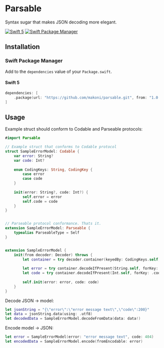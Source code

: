# Parsable

Syntax sugar that makes JSON decoding more elegant.

[![Swift 5](https://img.shields.io/badge/swift-5.1-orange.svg?style=flat)](http://swift.org) [![Swift Package Manager](https://img.shields.io/badge/SPM-compatible-4BC51D.svg?style=flat)](https://swift.org/package-manager/)


## Installation

### Swift Package Manager

Add to the `dependencies` value of your `Package.swift`.

#### Swift 5

```swift
dependencies: [
	.package(url: "https://github.com/makoni/parsable.git", from: "1.0.0"),
]
```

## Usage


Example struct should conform to Codable and Parseable protocols:

```swift
#import Parsable

// Example struct that conforms to Codable protocol
struct SampleErrorModel: Codable {	
	var error: String?
	var code: Int?
	
	enum CodingKeys: String, CodingKey {
		case error
		case code
	}
	
	init(error: String?, code: Int?) {
		self.error = error
		self.code = code
	}
}


// Parseable protocol conformance. Thats it.
extension SampleErrorModel: Parseable {
	typealias ParseableType = Self
}


extension SampleErrorModel {
	init(from decoder: Decoder) throws {
		let container = try decoder.container(keyedBy: CodingKeys.self)
		
		let error = try container.decodeIfPresent(String.self, forKey: .error)
		let code = try container.decodeIfPresent(Int.self, forKey: .code)
		
		self.init(error: error, code: code)
	}
}
```

Decode JSON -> model:

```swift
let jsonString = "{\"error\":\"error message text\",\"code\":200}"
let data = jsonString.data(using: .utf8)
let decodedData = SampleErrorModel.decodeFromData(data: data!)
```

Encode model -> JSON:

```swift
let error = SampleErrorModel(error: "error message text", code: 404)
let encodedData = SampleErrorModel.encode(fromEncodable: error)
```

